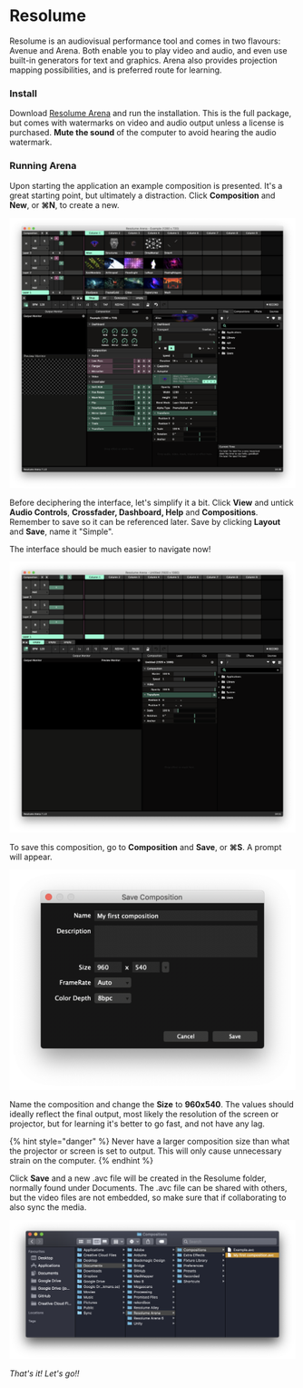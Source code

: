 # Resolume

Resolume is an audiovisual performance tool and comes in two flavours: Avenue and Arena. Both enable you to play video and audio, and even use built-in generators for text and graphics. Arena also provides projection mapping possibilities, and is preferred route for learning.

### Install

Download [Resolume Arena](https://resolume.com/download/) and run the installation. This is the full package, but comes with watermarks on video and audio output unless a license is purchased. **Mute the sound** of the computer to avoid hearing the audio watermark.

### Running Arena

Upon starting the application an example composition is presented. It's a great starting point, but ultimately a distraction. Click **Composition** and **New**, or **⌘N**, to create a new.

![](../../../.gitbook/assets/resolumeinterface.png)

Before deciphering the interface, let's simplify it a bit. Click **View** and untick **Audio Controls**, **Crossfader, Dashboard, Help** and **Compositions**. Remember to save so it can be referenced later. Save by clicking **Layout** and **Save**, name it "Simple".

The interface should be much easier to navigate now!

![](../../../.gitbook/assets/resolumeinterfaceclean.png)

 To save this composition, go to **Composition** and **Save**, or **⌘S**. A prompt will appear.

![](../../../.gitbook/assets/savecomp%20%281%29.png)

Name the composition and change the **Size** to **960x540**. The values should ideally reflect the final output, most likely the resolution of the screen or projector, but for learning it's better to go fast, and not have any lag.

{% hint style="danger" %}
Never have a larger composition size than what the projector or screen is set to output. This will only cause unnecessary strain on the computer.
{% endhint %}

Click **Save** and a new .avc file will be created in the Resolume folder, normally found under Documents. The .avc file can be shared with others, but the video files are not embedded, so make sure that if collaborating to also sync the media.

![](../../../.gitbook/assets/documents.png)

_That's it! Let's go!!_

